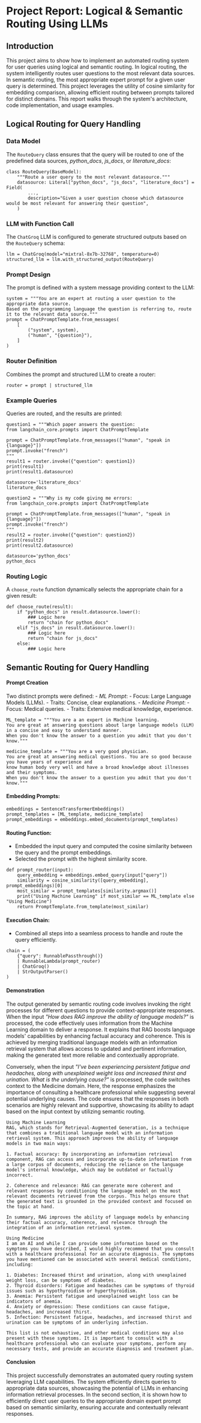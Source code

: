 # Project Report: Logical & Semantic Routing Using LLMs

## Introduction
This project aims to show how to implement an automated routing system for user queries using logical and semantic routing. In logical routing, the system intelligently routes user questions to the most relevant data sources. In semantic routing, the most appropriate expert prompt for a given user query is determined. This project leverages the utility of cosine similarity for embedding comparison, allowing efficient routing between prompts tailored for distinct domains. This report walks through the system's architecture, code implementation, and usage examples. 

## Logical Routing for Query Handling

### Data Model
The `RouteQuery` class ensures that the query will be routed to one of the predefined data sources, _python_docs_, _js_docs_, or _literature_docs_:

```
class RouteQuery(BaseModel):
    """Route a user query to the most relevant datasource."""
    datasource: Literal["python_docs", "js_docs", "literature_docs"] = Field(
        ...,
        description="Given a user question choose which datasource would be most relevant for answering their question",
    )
```

### LLM with Function Call
The `ChatGroq` LLM is configured to generate structured outputs based on the `RouteQuery` schema:

```
llm = ChatGroq(model="mixtral-8x7b-32768", temperature=0)
structured_llm = llm.with_structured_output(RouteQuery)
```

### Prompt Design
The prompt is defined with a system message providing context to the LLM:

```
system = """You are an expert at routing a user question to the appropriate data source.
Based on the programming language the question is referring to, route it to the relevant data source."""
prompt = ChatPromptTemplate.from_messages(
    [
        ("system", system),
        ("human", "{question}"),
    ]
)
```

### Router Definition
Combines the prompt and structured LLM to create a router:

```
router = prompt | structured_llm
```

### Example Queries
Queries are routed, and the results are printed:

```
question1 = """Which paper answers the question:
from langchain_core.prompts import ChatPromptTemplate

prompt = ChatPromptTemplate.from_messages(["human", "speak in {language}"])
prompt.invoke("french")
"""
result1 = router.invoke({"question": question1})
print(result1)
print(result1.datasource)
```

```
datasource='literature_docs'
literature_docs
```

```
question2 = """Why is my code giving me errors:
from langchain_core.prompts import ChatPromptTemplate

prompt = ChatPromptTemplate.from_messages(["human", "speak in {language}"])
prompt.invoke("french")
"""
result2 = router.invoke({"question": question2})
print(result2)
print(result2.datasource)
```

```
datasource='python_docs'
python_docs
```

### Routing Logic
A `choose_route` function dynamically selects the appropriate chain for a given result:

```
def choose_route(result):
    if "python_docs" in result.datasource.lower():
        ### Logic here
        return "chain for python_docs"
    elif "js_docs" in result.datasource.lower():
        ### Logic here
        return "chain for js_docs"
    else:
        ### Logic here
```

## Semantic Routing for Query Handling

#### Prompt Creation
Two distinct prompts were defined:
     - *ML Prompt*:
       - Focus: Large Language Models (LLMs).
       - Traits: Concise, clear explanations.
     - *Medicine Prompt*:
       - Focus: Medical queries.
       - Traits: Extensive medical knowledge, experience.

```
ML_template = """You are a an expert in Machine learning.
You are great at answering questions about large language models (LLM) in a concise and easy to understand manner.
When you don't know the answer to a question you admit that you don't know."""

medicine_template = """You are a very good physician.
You are great at answering medical questions. You are so good because you have years of experience and
know human body very well and have a broad knowledge about illnesses and their symptoms. 
When you don't know the answer to a question you admit that you don't know."""
```

#### Embedding Prompts:

```
embeddings = SentenceTransformerEmbeddings()
prompt_templates = [ML_template, medicine_template]
prompt_embeddings = embeddings.embed_documents(prompt_templates)
```

#### Routing Function:
   - Embedded the input query and computed the cosine similarity between the query and the prompt embeddings.
   - Selected the prompt with the highest similarity score.

```
def prompt_router(input):
    query_embedding = embeddings.embed_query(input["query"])
    similarity = cosine_similarity([query_embedding], prompt_embeddings)[0]
    most_similar = prompt_templates[similarity.argmax()]
    print("Using Machine Learning" if most_similar == ML_template else "Using Medicine")
    return PromptTemplate.from_template(most_similar)
```

#### Execution Chain:
   - Combined all steps into a seamless process to handle and route the query efficiently.

```
chain = (
    {"query": RunnablePassthrough()}
    | RunnableLambda(prompt_router)
    | ChatGroq()
    | StrOutputParser()
)
```

#### Demonstration
The output generated by semantic routing code involves invoking the right processes for different questions to provide context-appropriate responses. When the input _"How does RAG improve the ability of language models?"_ is processed, the code effectively uses information from the Machine Learning domain to deliver a response. It explains that RAG boosts language models' capabilities by enhancing factual accuracy and coherence. This is achieved by merging traditional language models with an information retrieval system that allows access to updated and pertinent information, making the generated text more reliable and contextually appropriate.

Conversely, when the input _"I've been experiencing persistent fatigue and headaches, along with unexplained weight loss and increased thirst and urination. What is the underlying cause?"_ is processed, the code switches context to the Medicine domain. Here, the response emphasizes the importance of consulting a healthcare professional while suggesting several potential underlying causes. The code ensures that the responses in both scenarios are highly relevant and supportive, showcasing its ability to adapt based on the input context by utilizing semantic routing.

```
Using Machine Learning
RAG, which stands for Retrieval-Augmented Generation, is a technique that combines a traditional language model with an information retrieval system. This approach improves the ability of language models in two main ways:

1. Factual accuracy: By incorporating an information retrieval component, RAG can access and incorporate up-to-date information from a large corpus of documents, reducing the reliance on the language model's internal knowledge, which may be outdated or factually incorrect.

2. Coherence and relevance: RAG can generate more coherent and relevant responses by conditioning the language model on the most relevant documents retrieved from the corpus. This helps ensure that the generated text is grounded in the provided context and focused on the topic at hand.

In summary, RAG improves the ability of language models by enhancing their factual accuracy, coherence, and relevance through the integration of an information retrieval system.
```

```
Using Medicine
I am an AI and while I can provide some information based on the symptoms you have described, I would highly recommend that you consult with a healthcare professional for an accurate diagnosis. The symptoms you have mentioned can be associated with several medical conditions, including:

1. Diabetes: Increased thirst and urination, along with unexplained weight loss, can be symptoms of diabetes.
2. Thyroid disorders: Fatigue and headaches can be symptoms of thyroid issues such as hypothyroidism or hyperthyroidism.
3. Anemia: Persistent fatigue and unexplained weight loss can be indicators of anemia.
4. Anxiety or depression: These conditions can cause fatigue, headaches, and increased thirst.
5. Infection: Persistent fatigue, headaches, and increased thirst and urination can be symptoms of an underlying infection.

This list is not exhaustive, and other medical conditions may also present with these symptoms. It is important to consult with a healthcare professional who can evaluate your symptoms, perform any necessary tests, and provide an accurate diagnosis and treatment plan.
```

#### Conclusion
This project successfully demonstrates an automated query routing system leveraging LLM capabilities. The system efficiently directs queries to appropriate data sources, showcasing the potential of LLMs in enhancing information retrieval processes. In the second section, it is shown how to efficiently direct user queries to the appropriate domain expert prompt based on semantic similarity, ensuring accurate and contextually relevant responses. 

